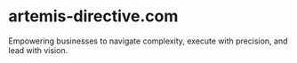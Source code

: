 # artemis-directive.com
Empowering businesses to navigate complexity, execute with precision, and lead with vision.
